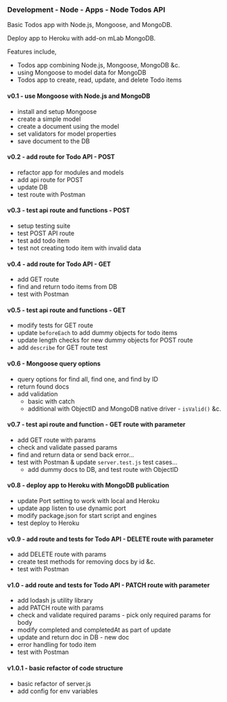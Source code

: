 ### Development - Node - Apps - Node Todos API

Basic Todos app with Node.js, Mongoose, and MongoDB.

Deploy app to Heroku with add-on mLab MongoDB.

Features include,

  * Todos app combining Node.js, Mongoose, MongoDB &c.
  * using Mongoose to model data for MongoDB
  * Todos app to create, read, update, and delete Todo items

#### v0.1 - use Mongoose with Node.js and MongoDB
  * install and setup Mongoose
  * create a simple model
  * create a document using the model
  * set validators for model properties
  * save document to the DB

#### v0.2 - add route for Todo API - POST
  * refactor app for modules and models
  * add api route for POST
  * update DB
  * test route with Postman

#### v0.3 - test api route and functions - POST
  * setup testing suite
  * test POST API route
  * test add todo item
  * test not creating todo item with invalid data

#### v0.4 - add route for Todo API - GET
  * add GET route
  * find and return todo items from DB
  * test with Postman

#### v0.5 - test api route and functions - GET
  * modify tests for GET route
  * update `beforeEach` to add dummy objects for todo items
  * update length checks for new dummy objects for POST route
  * add `describe` for GET route test

#### v0.6 - Mongoose query options
  * query options for find all, find one, and find by ID
  * return found docs
  * add validation
    * basic with catch
    * additional with ObjectID and MongoDB native driver - `isValid()` &c.

#### v0.7 - test api route and function - GET route with parameter
  * add GET route with params
  * check and validate passed params
  * find and return data or send back error...
  * test with Postman & update `server.test.js` test cases...
    * add dummy docs to DB, and test route with ObjectID

#### v0.8 - deploy app to Heroku with MongoDB publication
  * update Port setting to work with local and Heroku
  * update app listen to use dynamic port
  * modify package.json for start script and engines
  * test deploy to Heroku

#### v0.9 - add route and tests for Todo API - DELETE route with parameter
  * add DELETE route with params
  * create test methods for removing docs by id &c.
  * test with Postman

#### v1.0 - add route and tests for Todo API - PATCH route with parameter
  * add lodash js utility library
  * add PATCH route with params
  * check and validate required params - pick only required params for body
  * modify completed and completedAt as part of update
  * update and return doc in DB - new doc
  * error handling for todo item
  * test with Postman

#### v1.0.1 - basic refactor of code structure
  * basic refactor of server.js
  * add config for env variables
